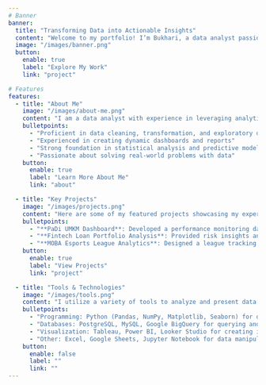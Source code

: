 ```yaml
---
# Banner
banner:
  title: "Transforming Data into Actionable Insights"
  content: "Welcome to my portfolio! I’m Bukhari, a data analyst passionate about turning complex data into actionable insights. With expertise in Python, SQL, and Tableau, I help businesses make confident, data-driven decisions." 
  image: "/images/banner.png"
  button:
    enable: true
    label: "Explore My Work"
    link: "project"

# Features
features:
  - title: "About Me"
    image: "/images/about-me.png"
    content: "I am a data analyst with experience in leveraging analytics, visualization, and storytelling to uncover patterns and drive business success. My expertise includes Python, SQL, Tableau, and Excel."
    bulletpoints:
      - "Proficient in data cleaning, transformation, and exploratory data analysis (EDA)"
      - "Experienced in creating dynamic dashboards and reports"
      - "Strong foundation in statistical analysis and predictive modeling"
      - "Passionate about solving real-world problems with data"
    button:
      enable: true
      label: "Learn More About Me"
      link: "about"

  - title: "Key Projects"
    image: "/images/projects.png"
    content: "Here are some of my featured projects showcasing my expertise in data analysis and visualization."
    bulletpoints:
      - "**PaDi UMKM Dashboard**: Developed a performance monitoring dashboard using Google Analytics data to track user behavior and marketing impact."
      - "**Fintech Loan Portfolio Analysis**: Provided risk insights and segmentation analysis for executive decision-making."
      - "**MOBA Esports League Analytics**: Designed a league tracking system with detailed match statistics and performance metrics."
    button:
      enable: true
      label: "View Projects"
      link: "project"

  - title: "Tools & Technologies"
    image: "/images/tools.png"
    content: "I utilize a variety of tools to analyze and present data effectively."
    bulletpoints:
      - "Programming: Python (Pandas, NumPy, Matplotlib, Seaborn) for data cleaning and analysis"
      - "Databases: PostgreSQL, MySQL, Google BigQuery for querying and managing large datasets."
      - "Visualization: Tableau, Power BI, Looker Studio for creating interactive dashboards and reports."
      - "Other: Excel, Google Sheets, Jupyter Notebook for data manipulation and analysis."
    button:
      enable: false
      label: ""
      link: ""
---
```

